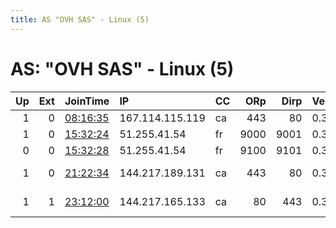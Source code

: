 ```yaml
---
title: AS "OVH SAS" - Linux (5)
---
```


# AS: "OVH SAS" - Linux (5)

|   Up |   Ext | JoinTime                                                                                            | IP              | CC   |   ORp |   Dirp | Version   | Contact                      | Nickname   |   eFamMembers |
|-----:|------:|:----------------------------------------------------------------------------------------------------|:----------------|:-----|------:|-------:|:----------|:-----------------------------|:-----------|--------------:|
|    1 |     0 | [08:16:35](https://metrics.torproject.org/rs.html#details/50F2A62578DC9AE5A443517B1185B8E85A35AEA7) | 167.114.115.119 | ca   |   443 |     80 | 0.3.5.8   | tor At scottbay Dot n        | rednode    |             1 |
|    1 |     0 | [15:32:24](https://metrics.torproject.org/rs.html#details/07112022A76CCB95607248D236592FF1D2CD5B04) | 51.255.41.54    | fr   |  9000 |   9001 | 0.3.5.8   | None                         | blast      |             2 |
|    0 |     0 | [15:32:28](https://metrics.torproject.org/rs.html#details/1B5E4DE539BEE3521A6C9F09426F2F77A7C925D9) | 51.255.41.54    | fr   |  9100 |   9101 | 0.3.5.8   | None                         | blast      |             2 |
|    1 |     0 | [21:22:34](https://metrics.torproject.org/rs.html#details/4A408E218A9CA7765E8AF855960F42E44D72AD60) | 144.217.189.131 | ca   |   443 |     80 | 0.3.5.8   | 0xEFF5B2E180F294CE - &lt;cai | Tron       |             5 |
|    1 |     1 | [23:12:00](https://metrics.torproject.org/rs.html#details/CAD3A7091209C800FCA3E5280D9B12BAA18F05AD) | 144.217.165.133 | ca   |    80 |    443 | 0.3.5.8   | pygros at protonmail dot     | Nordiques  |             1 |
